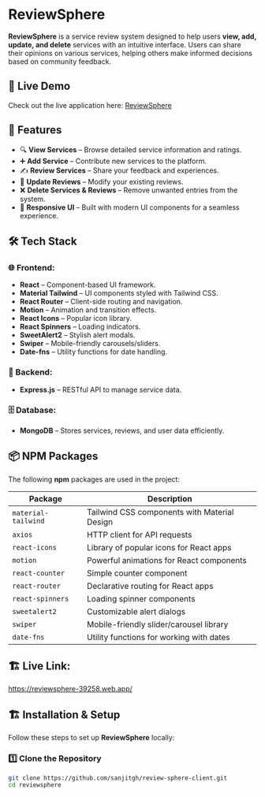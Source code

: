 # ReviewSphere

**ReviewSphere** is a service review system designed to help users **view, add, update, and delete** services with an intuitive interface. Users can share their opinions on various services, helping others make informed decisions based on community feedback.

## 🚀 Live Demo

Check out the live application here: [ReviewSphere](https://reviewsphere-39258.web.app/)

## 📌 Features

- 🔍 **View Services** – Browse detailed service information and ratings.
- ➕ **Add Service** – Contribute new services to the platform.
- ✍ **Review Services** – Share your feedback and experiences.
- 📝 **Update Reviews** – Modify your existing reviews.
- ❌ **Delete Services & Reviews** – Remove unwanted entries from the system.
- 🎨 **Responsive UI** – Built with modern UI components for a seamless experience.

## 🛠️ Tech Stack

### 🌐 Frontend:

- **React** – Component-based UI framework.
- **Material Tailwind** – UI components styled with Tailwind CSS.
- **React Router** – Client-side routing and navigation.
- **Motion** – Animation and transition effects.
- **React Icons** – Popular icon library.
- **React Spinners** – Loading indicators.
- **SweetAlert2** – Stylish alert modals.
- **Swiper** – Mobile-friendly carousels/sliders.
- **Date-fns** – Utility functions for date handling.

### 🔧 Backend:

- **Express.js** – RESTful API to manage service data.

### 🗄️ Database:

- **MongoDB** – Stores services, reviews, and user data efficiently.

## 📦 NPM Packages

The following **npm** packages are used in the project:

| Package             | Description                                  |
| ------------------- | -------------------------------------------- |
| `material-tailwind` | Tailwind CSS components with Material Design |
| `axios`             | HTTP client for API requests                 |
| `react-icons`       | Library of popular icons for React apps      |
| `motion`            | Powerful animations for React components     |
| `react-counter`     | Simple counter component                     |
| `react-router`      | Declarative routing for React apps           |
| `react-spinners`    | Loading spinner components                   |
| `sweetalert2`       | Customizable alert dialogs                   |
| `swiper`            | Mobile-friendly slider/carousel library      |
| `date-fns`          | Utility functions for working with dates     |

## 🏗️ Live Link:

https://reviewsphere-39258.web.app/

## 🏗️ Installation & Setup

Follow these steps to set up **ReviewSphere** locally:

### 1️⃣ Clone the Repository

```sh
git clone https://github.com/sanjitgh/review-sphere-client.git
cd reviewsphere
```
